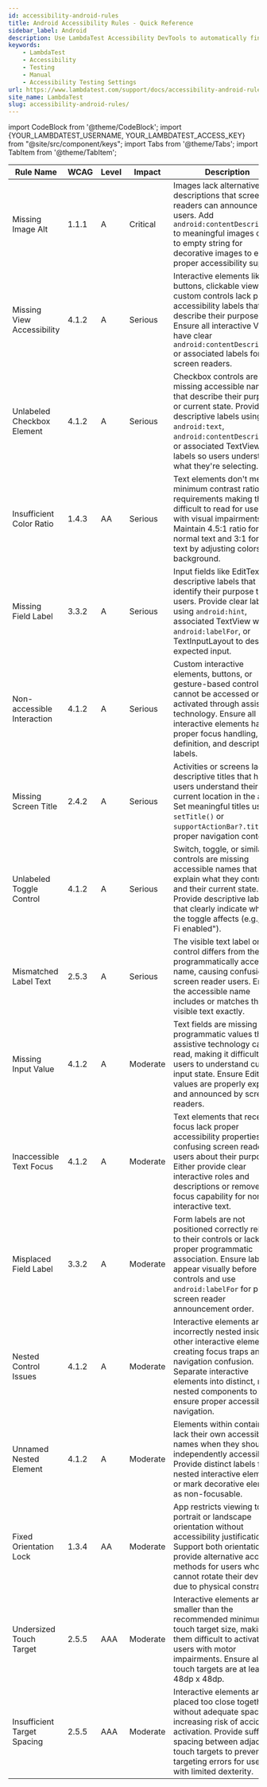 ```yaml
---
id: accessibility-android-rules
title: Android Accessibility Rules - Quick Reference
sidebar_label: Android
description: Use LambdaTest Accessibility DevTools to automatically find and report accessibility issues as per WCAG guidelines.
keywords:
    - LambdaTest
    - Accessibility
    - Testing
    - Manual
    - Accessibility Testing Settings
url: https://www.lambdatest.com/support/docs/accessibility-android-rules/
site_name: LambdaTest
slug: accessibility-android-rules/
---
```

 
import CodeBlock from '@theme/CodeBlock';
import {YOUR_LAMBDATEST_USERNAME, YOUR_LAMBDATEST_ACCESS_KEY} from "@site/src/component/keys";
import Tabs from '@theme/Tabs';
import TabItem from '@theme/TabItem';

<script type="application/ld+json"
      dangerouslySetInnerHTML={{ __html: JSON.stringify({
       "@context": "https://schema.org",
        "@type": "BreadcrumbList",
        "itemListElement": [{
          "@type": "ListItem",
          "position": 1,
          "name": "Home",
          "item": "https://www.lambdatest.com"
        },{
          "@type": "ListItem",
          "position": 2,
          "name": "Support",
          "item": "https://www.lambdatest.com/support/docs/"
        },{
          "@type": "ListItem",
          "position": 3,
          "name": "Accessibility Android Rules",
          "item": "https://www.lambdatest.com/support/docs/accessibility-android-rules/"
        }]
      })
    }}
></script>

| Rule Name | WCAG | Level | Impact | Description |
|-----------|------|-------|--------|-------------|
| Missing Image Alt | 1.1.1 | A | Critical | Images lack alternative text descriptions that screen readers can announce to users. Add `android:contentDescription` to meaningful images or set to empty string for decorative images to ensure proper accessibility support. |
| Missing View Accessibility | 4.1.2 | A | Serious | Interactive elements like buttons, clickable views, or custom controls lack proper accessibility labels that describe their purpose. Ensure all interactive Views have clear `android:contentDescription` or associated labels for screen readers. |
| Unlabeled Checkbox Element | 4.1.2 | A | Serious | Checkbox controls are missing accessible names that describe their purpose or current state. Provide descriptive labels using `android:text`, `android:contentDescription`, or associated TextView labels so users understand what they're selecting. |
| Insufficient Color Ratio | 1.4.3 | AA | Serious | Text elements don't meet minimum contrast ratio requirements making them difficult to read for users with visual impairments. Maintain 4.5:1 ratio for normal text and 3:1 for large text by adjusting colors or background. |
| Missing Field Label | 3.3.2 | A | Serious | Input fields like EditText lack descriptive labels that identify their purpose to users. Provide clear labels using `android:hint`, associated TextView with `android:labelFor`, or TextInputLayout to describe expected input. |
| Non-accessible Interaction | 4.1.2 | A | Serious | Custom interactive elements, buttons, or gesture-based controls cannot be accessed or activated through assistive technology. Ensure all interactive elements have proper focus handling, role definition, and descriptive labels. |
| Missing Screen Title | 2.4.2 | A | Serious | Activities or screens lack descriptive titles that help users understand their current location in the app. Set meaningful titles using `setTitle()` or `supportActionBar?.title` for proper navigation context. |
| Unlabeled Toggle Control | 4.1.2 | A | Serious | Switch, toggle, or similar controls are missing accessible names that explain what they control and their current state. Provide descriptive labels that clearly indicate what the toggle affects (e.g., "Wi-Fi enabled"). |
| Mismatched Label Text | 2.5.3 | A | Serious | The visible text label on a control differs from the programmatically accessible name, causing confusion for screen reader users. Ensure the accessible name includes or matches the visible text exactly. |
| Missing Input Value | 4.1.2 | A | Moderate | Text fields are missing programmatic values that assistive technology can read, making it difficult for users to understand current input state. Ensure EditText values are properly exposed and announced by screen readers. |
| Inaccessible Text Focus | 4.1.2 | A | Moderate | Text elements that receive focus lack proper accessibility properties, confusing screen reader users about their purpose. Either provide clear interactive roles and descriptions or remove focus capability for non-interactive text. |
| Misplaced Field Label | 3.3.2 | A | Moderate | Form labels are not positioned correctly relative to their controls or lack proper programmatic association. Ensure labels appear visually before controls and use `android:labelFor` for proper screen reader announcement order. |
| Nested Control Issues | 4.1.2 | A | Moderate | Interactive elements are incorrectly nested inside other interactive elements, creating focus traps and navigation confusion. Separate interactive elements into distinct, non-nested components to ensure proper accessibility navigation. |
| Unnamed Nested Element | 4.1.2 | A | Moderate | Elements within containers lack their own accessible names when they should be independently accessible. Provide distinct labels for nested interactive elements or mark decorative elements as non-focusable. |
| Fixed Orientation Lock | 1.3.4 | AA | Moderate | App restricts viewing to only portrait or landscape orientation without accessibility justification. Support both orientations or provide alternative access methods for users who cannot rotate their devices due to physical constraints. |
| Undersized Touch Target | 2.5.5 | AAA | Moderate | Interactive elements are smaller than the recommended minimum touch target size, making them difficult to activate for users with motor impairments. Ensure all touch targets are at least 48dp x 48dp. |
| Insufficient Target Spacing | 2.5.5 | AAA | Moderate | Interactive elements are placed too close together without adequate spacing, increasing risk of accidental activation. Provide sufficient spacing between adjacent touch targets to prevent targeting errors for users with limited dexterity. |